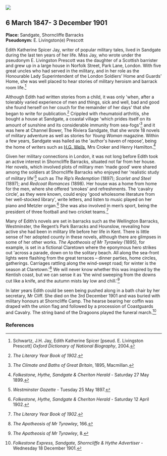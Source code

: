 <a href="https://dev.visual-essays.app"><img src="https://dev-visual-essays.netlify.app/images/ve-button.png"></a> <param ve-config title=" Edith Katherine Spicer Jay" author="Michelle Crowther" layout="vtl" banner="https://upload.wikimedia.org/wikipedia/commons/6/60/Sandgate_Castle.jpg">

<param ve-entity eid="Q26627906" aliases="Shorncliffe Barracks">
<param ve-entity eid="Q1000312" aliases="Sandgate">
<param ve-entity eid="Q106640562" aliases="Norfolk Street, Park Lane, London">
<param ve-entity eid="Q3567182" aliases="Wellington Barracks">
<param ve-entity eid="Q4709389" aliases="Regent’s Park Barracks">
<param ve-entity eid="Q214162" aliases="Hounslow">
<param ve-entity eid="Q7501508" aliases="Shorncliffe Camp">

## 6 March 1847- 3 December 1901 

**Place:** Sandgate, Shorncliffe Barracks   
**Pseudonym:**  E. Livingston(e) Prescott
<param ve-map primary center="Q26627906" zoom="10">

Edith Katherine Spicer Jay, writer of popular military tales, lived in Sandgate during the last ten years of her life.  Miss Jay, who wrote under the pseudonym E. Livingston Prescott was the daughter of a Scottish barrister and grew up in a large house in Norfolk Street, Park Lane, London. With five great uncles who had served in the military, and in her role as the Honourable Lady Superintendent of the London Soldiers’ Home and Guards’ Home, she was well placed to hear stories of military heroism and barrack room life.[^ref1] 
<param ve-map primary center="Q1000312" zoom="10">
<param ve-map primary center="Q106640562" zoom="10">
<param ve-image url="https://upload.wikimedia.org/wikipedia/commons/6/6e/British_Library_digitised_image_from_page_105_of_%22Red-Coat_Romances%22_by_E._Livingston_Prescott.jpg" label=" British Library digitised image from page 105 of "Red-Coat Romances" by E. Livingston Prescott.jpg" attribution=" British Library, No restrictions, via Wikimedia Commons">

Although Edith had written stories from a child, it was only 'when, after a tolerably varied experience of men and things, sick and well, bad and good she found herself on her couch for the remainder of her days' that she began to write for publication.[^ref2]  Crippled with rheumatoid arthritis, she bought a house at Sandgate, a coastal village 'which prides itself on its amount of sunshine and its considerable immunity from sea-fogs'[^ref3] and it was here at Channel Bower, The Riviera Sandgate, that she wrote 18 novels of military adventure as well as stories for _Young Woman_ magazine. Within a few years, Sandgate was hailed as the 'author's haven of repose', being the home of writers such as [H.G. Wells](/20c/20c-wellshg-biography), Mrs Croker and Henry Hamilton.[^ref4]
<param ve-map primary center="Q1000312" zoom="10">
<param ve-image url="https://upload.wikimedia.org/wikipedia/commons/7/7d/General_view_Sandgate_England.jpg" label="General view Sandgate England.jpg" attribution=" Snapshots Of  The Past, CC BY-SA 2.0, via Wikimedia Commons">

Given her military connections in London, it was not long before Edith took an active interest in Shorncliffe Barracks, situated not far from her house. Her novels, which involved plots of military men ‘made good’ were shared among the soldiers at Shorncliffe Barracks who enjoyed her 'realistic study of military life'[^ref5] such as _The Rip’s Redemption_ (1897); _Scarlet and Steel_ (1897); and _Redcoat Romances_ (1898). Her house was a home from home for the men, where she offered ‘smokes’ and refreshments. The ‘cavalry circle’, as they were known, could enjoy 'good wholesome literature from her well-stocked library', write letters, and listen to music played on her piano and Metzler organ.[^ref6]  She was also involved in men’s sport, being the president of three football and two cricket teams.[^ref7] 
<param ve-map primary center="Q26627906" zoom="10">
<param ve-image url="https://upload.wikimedia.org/wikipedia/commons/c/c5/The_First_Battalion%2C_Royal_Gurkha_Rifles_-_geograph.org.uk_-_2170710.jpg" label="The First Battalion, Royal Gurkha Rifles - geograph.org.uk - 2170710.jpg" attribution="David Anstiss, CC BY-SA 2.0, via Wikimedia Commons">
<param ve-image url="https://upload.wikimedia.org/wikipedia/commons/f/f6/157_of_%27Red-Coat_Romances%27_%2811149647646%29.jpg" label="157 of 'Red-Coat Romances' (11149647646).jpg" attribution="The British Library, No restrictions, via Wikimedia Commons">

Many of Edith’s novels are set in barracks such as the Wellington Barracks, Westminster, the Regent’s Park Barracks and Hounslow, revealing how active she had been in military life before her life in Kent.  There is little sense of her adopted county in these novels, although there are glimpses in some of her other works. _The Apotheosis of Mr Tyrawley_ (1895), for example, is set in a fictional Claretown where the eponymous hero strikes out 'across a parade, down on to the solitary beach. All along the sea-front lights were flashing from the great terraces – dinner parties, home circles, gatherings. Carriages rattling along the wind-swept road; for winter is the season at Claretown.'[^ref8] We will never know whether this was inspired by the Kentish coast, but we can sense it as 'the wind sweeping from the downs cut like a knife, and the autumn mists lay low and chill.'[^ref9] 
<param ve-map primary center="Q3567183" zoom="10">
<param ve-map primary center="Q4709389" zoom="10">
<param ve-map primary center="Q214162" zoom="10">
<param ve-image url="https://upload.wikimedia.org/wikipedia/commons/d/dd/Wellington_Barracks.JPG" label="Wellington Barracks.JPG" attribution="Philafrenzy, CC BY-SA 4.0, via Wikimedia Commons">
<param ve-image url="https://upload.wikimedia.org/wikipedia/commons/5/5b/Demobilisation_of_the_British_Army_D26328.jpg" label="Demobilisation of the British Army D26328.jpg" attribution="Ministry of Information Photo Division Photographer, Public domain, via Wikimedia Commons">
<param ve-image url="https://upload.wikimedia.org/wikipedia/commons/3/3b/Hounslow_West_Station.jpg" label="Hounslow West Station.jpg" attribution=" Unknown authorUnknown author, Public domain, via Wikimedia Commons">

In later years Edith could be seen being pushed along in a bath chair by her secretary, Mr Cliff. She died on the 3rd December 1901 and was buried with military honours at Shorncliffe Camp. The hearse bearing her coffin was draped with the union flag and followed by a procession of Coastguards and Cavalry. The string band of the Dragoons played the funeral march.[^ref10] 
<param ve-map primary center="Q7501508" zoom="10">
<param ve-image url="https://upload.wikimedia.org/wikipedia/commons/3/34/The_Kent_Coast_%2849541586%29.jpeg" label="The Kent Coast (49541586).jpeg" attribution="Franco, CC BY 3.0, via Wikimedia Commons">

### References

[^ref1]: Schwartz, J.H. Jay, Edith Katherine Spicer [pseud. E. Livingston Prescott] _Oxford Dictionary of National Biography_, 2004.   
[^ref2]: _The Literary Year Book of 1902_.   
[^ref3]: _The Climate and Baths of Great Britain_, 1895, Macmillan.   
[^ref4]: _Folkestone, Hythe, Sandgate & Cheriton Herald_ - Saturday 27 May 1899. 
[^ref5]: _Westminster Gazette_ - Tuesday 25 May 1897.   
[^ref6]: _Folkestone, Hythe, Sandgate & Cheriton Herald_ - Saturday 12 April 1902.   
[^ref7]: _The Literary Year Book of 1902_.   
[^ref8]: _The Apotheosis of Mr Tyrawley_, 166. 
[^ref9]: _The Apotheosis of Mr Tyrawley_, 8.   
[^ref10]: _Folkestone Express, Sandgate, Shorncliffe & Hythe Advertiser_ - Wednesday 18 December 1901.   
<param ve-image url="https://upload.wikimedia.org/wikipedia/commons/f/f6/Cemetery_service_at_Shorncliffe_Military_Cemetery_near_Folkestone%2C_Kent_%2819705215018%29.jpg" label="Cemetery service at Shorncliffe Military Cemetery near Folkestone, Kent (19705215018).jpg" attribution="University of Victoria Libraries from Victoria, Canada, No restrictions, via Wikimedia Commons">
